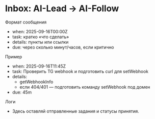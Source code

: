 # Inbox: AI-Lead → AI-Follow

Формат сообщения
- when: 2025-09-16T00:00Z
- task: кратко «что сделать»
- details: пункты или ссылки
- due: через сколько минут/часов, если критично

Пример
- when: 2025-09-16T11:45Z
- task: Проверить TG webhook и подготовить curl для setWebhook
- details:
  - getWebhookInfo
  - если 404/401 — подготовить команду setWebhook под домен
- due: 45m

Логи
- Здесь оставляй отправленные задания и статусы принятия.